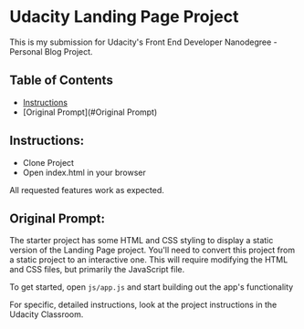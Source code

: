 # Udacity Landing Page Project

This is my submission for Udacity's Front End Developer Nanodegree - Personal Blog Project.

## Table of Contents

- [Instructions](#instructions)
- [Original Prompt](#Original Prompt)

## Instructions:

- Clone Project
- Open index.html in your browser

All requested features work as expected.

## Original Prompt:

The starter project has some HTML and CSS styling to display a static version of the Landing Page project. You'll need to convert this project from a static project to an interactive one. This will require modifying the HTML and CSS files, but primarily the JavaScript file.

To get started, open `js/app.js` and start building out the app's functionality

For specific, detailed instructions, look at the project instructions in the Udacity Classroom.
